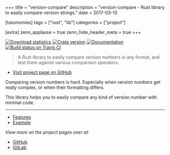 +++
title = "version-compare"
description = "version-compare - Rust library to easily compare version strings."
date = 2017-03-13

[taxonomies]
tags = ["rust", "lib"]
categories = ["project"]

[extra]
zenn_applause = true
zenn_hide_header_meta = true
+++

[![Download statistics][crate-download-badge]][crate-link]
[![Crate version][crate-version-badge]][crate-link]
[![Documentation][docs-badge]][docs]
[![Build status on Travis CI][travis-master-badge]][travis-link]

[crate-version-badge]: https://img.shields.io/crates/v/version-compare.svg
[crate-download-badge]: https://img.shields.io/crates/d/version-compare.svg
[crate-link]: https://crates.io/crates/version-compare
[docs]: https://docs.rs/version-compare
[docs-badge]: https://docs.rs/version-compare/badge.svg
[travis-master-badge]:   https://travis-ci.org/timvisee/version-compare.svg?branch=master
[travis-last-badge]:     https://travis-ci.org/timvisee/version-compare.svg
[travis-link]:           https://travis-ci.org/timvisee/version-compare

> A Rust library to easily compare version numbers in any format, and test them
> against various comparison operators.

- [Visit project page on GitHub][github]

Comparing version numbers is hard. Especially when version numbers get really complex,
or when their formatting differs. 

This library helps you to easily compare any kind of version number with minimal code.

---

- [Features](https://github.com/timvisee/version-compare/#features)
- [Example](https://github.com/timvisee/version-compare/#example)

_View more on the project pages over at:_

- [GitHub][github]
- [GitLab][gitlab]

[github]: https://github.com/timvisee/version-compare
[gitlab]: https://gitlab.com/timvisee/version-compare
